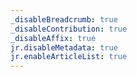 ```yaml
---
_disableBreadcrumb: true
_disableContribution: true
_disableAffix: true
jr.disableMetadata: true
jr.enableArticleList: true
---
```

